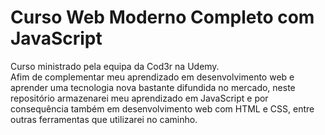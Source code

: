 # Curso Web Moderno Completo com JavaScript

Curso ministrado pela equipa da Cod3r na Udemy.  
Afim de complementar meu aprendizado em desenvolvimento web e aprender uma tecnologia nova bastante difundida no mercado, neste repositório armazenarei meu aprendizado em JavaScript e por consequência também em desenvolvimento web com HTML e CSS, entre outras ferramentas que utilizarei no caminho.
